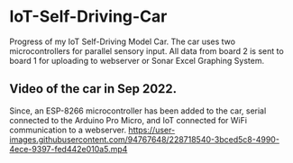 # IoT-Self-Driving-Car
Progress of my IoT Self-Driving Model Car. The car uses two microcontrollers for parallel sensory input. All data from board 2 is sent to board 1 for uploading to webserver or Sonar Excel Graphing System.

## Video of the car in Sep 2022. 
Since, an ESP-8266 microcontroller has been added to the car, serial connected to the Arduino Pro Micro, and IoT connected for WiFi communication to a webserver.
https://user-images.githubusercontent.com/94767648/228718540-3bced5c8-4990-4ece-9397-fed442e010a5.mp4

